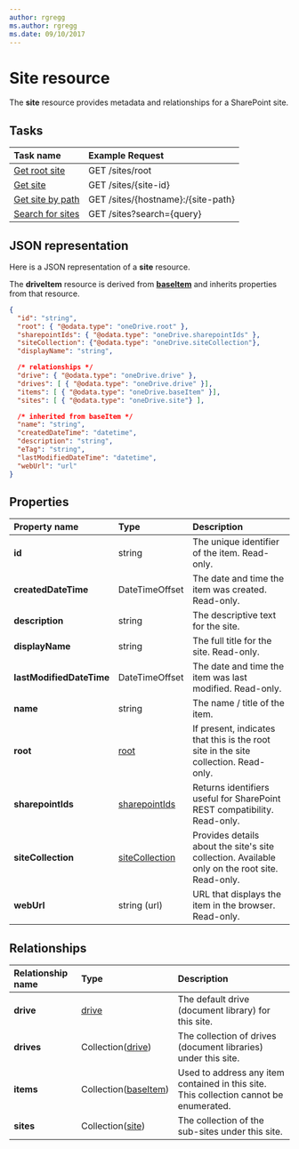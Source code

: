 ```yaml
---
author: rgregg
ms.author: rgregg
ms.date: 09/10/2017
---
```

# Site resource

The **site** resource provides metadata and relationships for a SharePoint site.

## Tasks

| Task name            | Example Request                                   |
| :------------------- | :------------------------------------------------ |
| [Get root site][]    | GET /sites/root                                   |
| [Get site][]         | GET /sites/{site-id}                              |
| [Get site by path][] | GET /sites/{hostname}:/{site-path}                |
| [Search for sites][]  | GET /sites?search={query}                         |

[Get site]: ../api/site_get.md
[Get root site]: ../api/site_get.md
[Get site by path]: ../api/site_getbypath.md
[Search for sites]: ../api/site_search.md

## JSON representation

Here is a JSON representation of a **site** resource.

The **driveItem** resource is derived from [**baseItem**](baseitem.md) and inherits properties from that resource.

<!-- { "blockType": "resource",
       "@odata.type": "oneDrive.site",
       "keyProperty": "id",
       "optionalProperties": [ "root", "sharepointIds", "siteCollection", "drive", "drives", "sites" ] } -->

```json
{
  "id": "string",
  "root": { "@odata.type": "oneDrive.root" },
  "sharepointIds": { "@odata.type": "oneDrive.sharepointIds" },
  "siteCollection": {"@odata.type": "oneDrive.siteCollection"},
  "displayName": "string",

  /* relationships */
  "drive": { "@odata.type": "oneDrive.drive" },
  "drives": [ { "@odata.type": "oneDrive.drive" }],
  "items": [ { "@odata.type": "oneDrive.baseItem" }],
  "sites": [ { "@odata.type": "oneDrive.site"} ],

  /* inherited from baseItem */
  "name": "string",
  "createdDateTime": "datetime",
  "description": "string",
  "eTag": "string",
  "lastModifiedDateTime": "datetime",
  "webUrl": "url"
}
```

## Properties

| Property name            | Type                                | Description                                                                                    |
| :----------------------- | :---------------------------------- | :--------------------------------------------------------------------------------------------- |
| **id**                   | string                              | The unique identifier of the item. Read-only.                                                  |
| **createdDateTime**      | DateTimeOffset                      | The date and time the item was created. Read-only.                                             |
| **description**          | string                              | The descriptive text for the site.                                                             |
| **displayName**          | string                              | The full title for the site. Read-only.                                                        |
| **lastModifiedDateTime** | DateTimeOffset                      | The date and time the item was last modified. Read-only.                                       |
| **name**                 | string                              | The name / title of the item.                                                                  |
| **root**                 | [root](../resources/root.md)                     | If present, indicates that this is the root site in the site collection. Read-only.            |
| **sharepointIds**        | [sharepointIds](../resources/sharepointids.md)   | Returns identifiers useful for SharePoint REST compatibility. Read-only.                       |
| **siteCollection**       | [siteCollection](../resources/sitecollection.md) | Provides details about the site's site collection. Available only on the root site. Read-only. |
| **webUrl**               | string (url)                        | URL that displays the item in the browser. Read-only.                                          |

## Relationships

| Relationship name | Type                     | Description
|:------------------|:-------------------------|:----------------------------------
| **drive**         | [drive][]                | The default drive (document library) for this site.
| **drives**        | Collection([drive][])    | The collection of drives (document libraries) under this site.
| **items**         | Collection([baseItem][]) | Used to address any item contained in this site. This collection cannot be enumerated.
| **sites**         | Collection([site][])     | The collection of the sub-sites under this site.

[baseItem]: baseitem.md
[drive]: drive.md
[identitySet]: identityset.md
[site]: site.md

<!-- {
  "type": "#page.annotation",
  "description": "",
  "keywords": "",
  "section": "documentation",
  "tocPath": "Sites",
  "tocBookmarks": { "Resources/Site": "#" }
} -->
